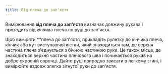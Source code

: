 ```yaml
---
title: Від плеча до зап'ястя
---
```


Вимірювання **від плеча до зап'ястя** визначає довжину рукава і проходить від кінчика плеча по руці до зап'ястя.

Щоб виміряти **плеча до зап'ястя, прикладіть рулетку до кінчика плеча, кінчик або кут виступаючої кістки, який знаходиться там, де верхня частина плеча з'єднується з бічною частиною руки. Це також місце, де знаходиться верхня частина плечового шва і починається рукав на добре скроєній сорочці. Дайте руці природно звисати в легкому згині, і вимірюйте вздовж злегка зігнутої руки до зап'ястя.
